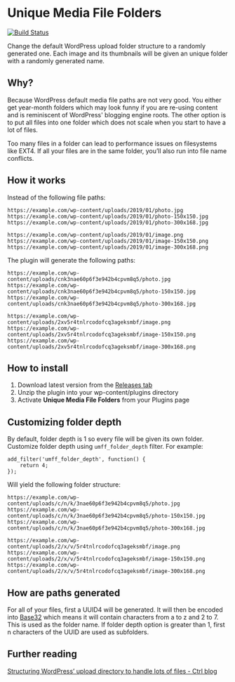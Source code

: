 # Unique Media File Folders

[![Build Status](https://travis-ci.com/CreunaFI/unique-media-file-folders.svg?branch=master)](https://travis-ci.com/CreunaFI/unique-media-file-folders)

Change the default WordPress upload folder structure to a randomly generated one. Each image and its thumbnails will be given an unique folder with a randomly generated name.

## Why?

Because WordPress default media file paths are not very good. You either get year-month folders which may look funny if you are re-using content and is reminiscent of WordPress' blogging engine roots. The other option is to put all files into one folder which does not scale when you start to have a lot of files.

Too many files in a folder can lead to performance issues on filesystems like EXT4. If all your files are in the same folder, you’ll also run into file name conflicts.

## How it works

Instead of the following file paths:

```
https://example.com/wp-content/uploads/2019/01/photo.jpg
https://example.com/wp-content/uploads/2019/01/photo-150x150.jpg
https://example.com/wp-content/uploads/2019/01/photo-300x168.jpg

https://example.com/wp-content/uploads/2019/01/image.png
https://example.com/wp-content/uploads/2019/01/image-150x150.png
https://example.com/wp-content/uploads/2019/01/image-300x168.png
```

The plugin will generate the following paths:

```
https://example.com/wp-content/uploads/cnk3nae60p6f3e942b4cpvm8q5/photo.jpg
https://example.com/wp-content/uploads/cnk3nae60p6f3e942b4cpvm8q5/photo-150x150.jpg
https://example.com/wp-content/uploads/cnk3nae60p6f3e942b4cpvm8q5/photo-300x168.jpg

https://example.com/wp-content/uploads/2xv5r4tnlrcodofcq3ageksmbf/image.png
https://example.com/wp-content/uploads/2xv5r4tnlrcodofcq3ageksmbf/image-150x150.png
https://example.com/wp-content/uploads/2xv5r4tnlrcodofcq3ageksmbf/image-300x168.png
```

## How to install

1. Download latest version from the [Releases tab](https://github.com/CreunaFI/unique-media-file-folders/releases)
2. Unzip the plugin into your wp-content/plugins directory
3. Activate **Unique Media File Folders** from your Plugins page

## Customizing folder depth

By default, folder depth is 1 so every file will be given its own folder. Customize folder depth using `umff_folder_depth` filter. For example:

```
add_filter('umff_folder_depth', function() {
    return 4;
});
```

Will yield the following folder structure:

```
https://example.com/wp-content/uploads/c/n/k/3nae60p6f3e942b4cpvm8q5/photo.jpg
https://example.com/wp-content/uploads/c/n/k/3nae60p6f3e942b4cpvm8q5/photo-150x150.jpg
https://example.com/wp-content/uploads/c/n/k/3nae60p6f3e942b4cpvm8q5/photo-300x168.jpg

https://example.com/wp-content/uploads/2/x/v/5r4tnlrcodofcq3ageksmbf/image.png
https://example.com/wp-content/uploads/2/x/v/5r4tnlrcodofcq3ageksmbf/image-150x150.png
https://example.com/wp-content/uploads/2/x/v/5r4tnlrcodofcq3ageksmbf/image-300x168.png
```

## How are paths generated

For all of your files, first a UUID4 will be generated. It will then be encoded into [Base32](https://en.wikipedia.org/wiki/Base32) which means it will contain characters from a to z and 2 to 7. This is used as the folder name. If folder depth option is greater than 1, first n characters of the UUID are used as subfolders.

## Further reading

[Structuring WordPress’ upload directory to handle lots of files - Ctrl blog](https://www.ctrl.blog/entry/wp-content-uploads)
